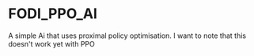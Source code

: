 # FODI_PPO_AI
A simple Ai that uses proximal policy optimisation.
I want to note that this doesn't work yet with PPO
